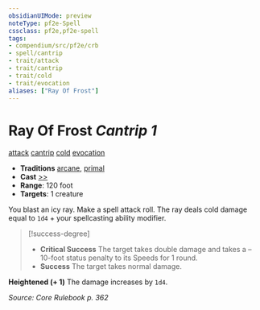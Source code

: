 ```yaml
---
obsidianUIMode: preview
noteType: pf2e-Spell
cssclass: pf2e,pf2e-spell
tags:
- compendium/src/pf2e/crb
- spell/cantrip
- trait/attack
- trait/cantrip
- trait/cold
- trait/evocation
aliases: ["Ray Of Frost"]
---
```

# Ray Of Frost *Cantrip 1*   
[attack](rules/traits/attack.md "Attack Combat Trait")  [cantrip](rules/traits/cantrip.md "Cantrip Spell Trait")  [cold](rules/traits/cold.md "Cold Energy & Element Trait")  [evocation](rules/traits/evocation.md "Evocation School Trait")  

- **Traditions** [arcane](rules/traits/arcane.md "Arcane Tradition Trait"), [primal](rules/traits/primal.md "Primal Tradition Trait")
- **Cast** [>>](rules/core-rulebook/chapter-9-playing-the-game.md#Actions "Two-Action") 
- **Range**: 120 foot
- **Targets**: 1 creature

You blast an icy ray. Make a spell attack roll. The ray deals cold damage equal to `1d4` + your spellcasting ability modifier.

> [!success-degree] 
> - **Critical Success** The target takes double damage and takes a –10-foot status penalty to its Speeds for 1 round.
> - **Success** The target takes normal damage.

**Heightened (+ 1)** The damage increases by `1d4`.

*Source: Core Rulebook p. 362*
